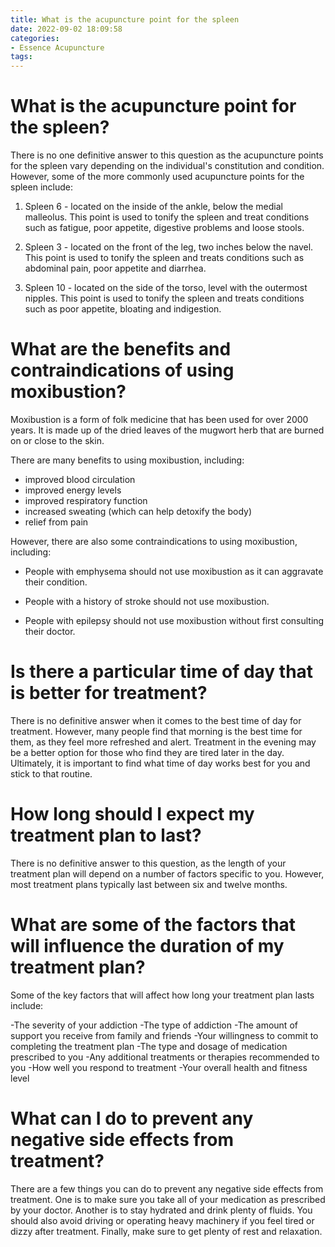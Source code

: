 ```yaml
---
title: What is the acupuncture point for the spleen
date: 2022-09-02 18:09:58
categories:
- Essence Acupuncture
tags:
---
```



#  What is the acupuncture point for the spleen?

There is no one definitive answer to this question as the acupuncture points for the spleen vary depending on the individual's constitution and condition. However, some of the more commonly used acupuncture points for the spleen include:

1. Spleen 6 - located on the inside of the ankle, below the medial malleolus. This point is used to tonify the spleen and treat conditions such as fatigue, poor appetite, digestive problems and loose stools.

2. Spleen 3 - located on the front of the leg, two inches below the navel. This point is used to tonify the spleen and treats conditions such as abdominal pain, poor appetite and diarrhea.

3. Spleen 10 - located on the side of the torso, level with the outermost nipples. This point is used to tonify the spleen and treats conditions such as poor appetite, bloating and indigestion.

#  What are the benefits and contraindications of using moxibustion?

Moxibustion is a form of folk medicine that has been used for over 2000 years. It is made up of the dried leaves of the mugwort herb that are burned on or close to the skin.

There are many benefits to using moxibustion, including:

- improved blood circulation
- improved energy levels
- improved respiratory function
- increased sweating (which can help detoxify the body)
- relief from pain

However, there are also some contraindications to using moxibustion, including:

- People with emphysema should not use moxibustion as it can aggravate their condition.

- People with a history of stroke should not use moxibustion.

- People with epilepsy should not use moxibustion without first consulting their doctor.

#  Is there a particular time of day that is better for treatment?

There is no definitive answer when it comes to the best time of day for treatment. However, many people find that morning is the best time for them, as they feel more refreshed and alert. Treatment in the evening may be a better option for those who find they are tired later in the day. Ultimately, it is important to find what time of day works best for you and stick to that routine.

#  How long should I expect my treatment plan to last?

There is no definitive answer to this question, as the length of your treatment plan will depend on a number of factors specific to you. However, most treatment plans typically last between six and twelve months.

# What are some of the factors that will influence the duration of my treatment plan?

Some of the key factors that will affect how long your treatment plan lasts include:

-The severity of your addiction
-The type of addiction
-The amount of support you receive from family and friends
-Your willingness to commit to completing the treatment plan
-The type and dosage of medication prescribed to you
-Any additional treatments or therapies recommended to you
-How well you respond to treatment
-Your overall health and fitness level

#  What can I do to prevent any negative side effects from treatment?

There are a few things you can do to prevent any negative side effects from treatment. One is to make sure you take all of your medication as prescribed by your doctor. Another is to stay hydrated and drink plenty of fluids. You should also avoid driving or operating heavy machinery if you feel tired or dizzy after treatment. Finally, make sure to get plenty of rest and relaxation.